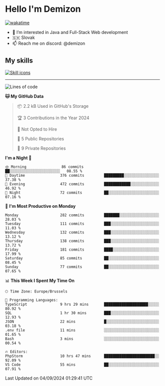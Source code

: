 # Hello I'm Demizon
[![wakatime](https://wakatime.com/badge/user/6ad1949f-d6d7-44f9-9eee-c35e54cc499b.svg)](https://wakatime.com/@6ad1949f-d6d7-44f9-9eee-c35e54cc499b)
- 👀 I’m interested in Java and Full-Stack Web development
- 🇸🇰 Slovak
- 📫 Reach me on discord: @demizon

## My skills
[![Skill icons](https://skillicons.dev/icons?i=java,js,ts,html,css,react,nextjs,tailwind,supabase,py,git,docker,linux,mysql,postgres,mongo&theme=dark)](https://github.com/Demizon3433)

---

<!--START_SECTION:waka-->
![Lines of code](https://img.shields.io/badge/From%20Hello%20World%20I%27ve%20Written-294.1%20thousand%20lines%20of%20code-blue)

**🐱 My GitHub Data** 

> 📦 2.2 kB Used in GitHub's Storage 
 > 
> 🏆 3 Contributions in the Year 2024
 > 
> 🚫 Not Opted to Hire
 > 
> 📜 5 Public Repositories 
 > 
> 🔑 9 Private Repositories 
 > 
**I'm a Night 🦉** 

```text
🌞 Morning                86 commits          ██░░░░░░░░░░░░░░░░░░░░░░░   08.55 % 
🌆 Daytime                376 commits         █████████░░░░░░░░░░░░░░░░   37.38 % 
🌃 Evening                472 commits         ████████████░░░░░░░░░░░░░   46.92 % 
🌙 Night                  72 commits          ██░░░░░░░░░░░░░░░░░░░░░░░   07.16 % 
```
📅 **I'm Most Productive on Monday** 

```text
Monday                   282 commits         ███████░░░░░░░░░░░░░░░░░░   28.03 % 
Tuesday                  111 commits         ███░░░░░░░░░░░░░░░░░░░░░░   11.03 % 
Wednesday                132 commits         ███░░░░░░░░░░░░░░░░░░░░░░   13.12 % 
Thursday                 138 commits         ███░░░░░░░░░░░░░░░░░░░░░░   13.72 % 
Friday                   181 commits         ████░░░░░░░░░░░░░░░░░░░░░   17.99 % 
Saturday                 85 commits          ██░░░░░░░░░░░░░░░░░░░░░░░   08.45 % 
Sunday                   77 commits          ██░░░░░░░░░░░░░░░░░░░░░░░   07.65 % 
```


📊 **This Week I Spent My Time On** 

```text
🕑︎ Time Zone: Europe/Brussels

💬 Programming Languages: 
TypeScript               9 hrs 29 mins       ████████████████████░░░░░   80.92 % 
SQL                      1 hr 30 mins        ███░░░░░░░░░░░░░░░░░░░░░░   12.93 % 
JSON                     22 mins             █░░░░░░░░░░░░░░░░░░░░░░░░   03.18 % 
.env file                11 mins             ░░░░░░░░░░░░░░░░░░░░░░░░░   01.65 % 
Bash                     3 mins              ░░░░░░░░░░░░░░░░░░░░░░░░░   00.54 % 

🔥 Editors: 
PhpStorm                 10 hrs 47 mins      ███████████████████████░░   92.09 % 
VS Code                  55 mins             ██░░░░░░░░░░░░░░░░░░░░░░░   07.91 % 
```


 Last Updated on 04/09/2024 01:29:41 UTC
<!--END_SECTION:waka-->
